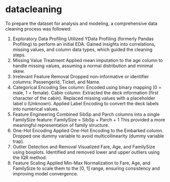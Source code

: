 # datacleaning
To prepare the dataset for analysis and modeling, a comprehensive data cleaning process was followed:
1. Exploratory Data Profiling
    Utilized YData Profiling (formerly Pandas Profiling) to perform an initial EDA.
    Gained insights into correlations, missing values, and column data types, which guided the cleaning steps.
2. Missing Value Treatment
    Applied mean imputation to the age column to handle missing values, assuming a normal distribution and minimal skew.
3. Irrelevant Feature Removal
    Dropped non-informative or identifier columns: PassengerId, Ticket, and Name.
4. Categorical Encoding
    Sex column: Encoded using binary mapping (0 = male, 1 = female).
    Cabin column:
      Extracted the deck information (first character of the cabin).
      Replaced missing values with a placeholder label `U` (Unknown).
      Applied Label Encoding to convert the deck labels into numerical values.
5. Feature Engineering
    Combined SibSp and Parch columns into a single FamilySize feature:
     FamilySize = SibSp + Parch + 1
    This provided a more meaningful representation of family structure.
6. One-Hot Encoding
    Applied One-Hot Encoding to the Embarked column.
    Dropped one dummy variable to avoid multicollinearity (dummy variable trap).
7. Outlier Detection and Removal
    Visualized Fare, Age, and FamilySize using boxplots.
    Identified and removed lower and upper outliers using the IQR method.
8. Feature Scaling
    Applied Min-Max Normalization to Fare, Age, and FamilySize to scale them to the [0, 1] range, ensuring consistency and improving model convergence.


